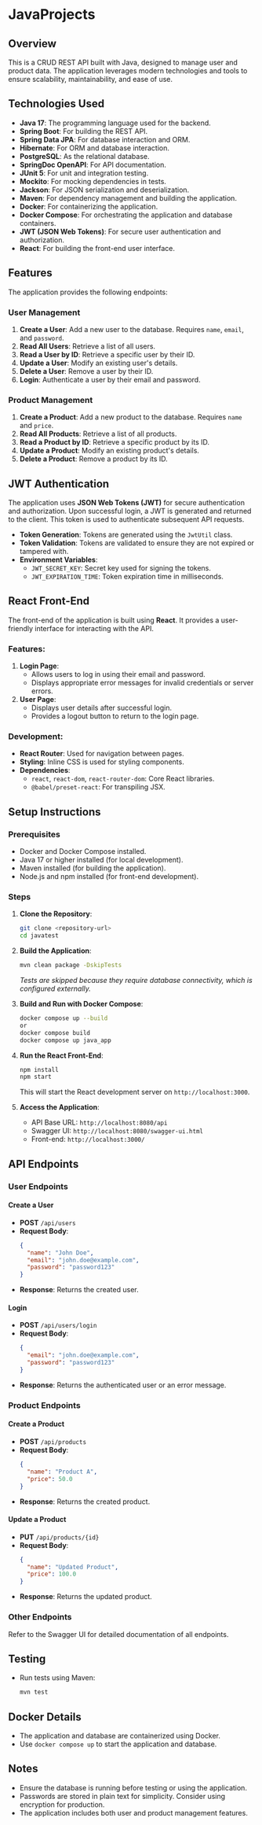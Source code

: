 ﻿# JavaProjects

## Overview
This is a CRUD REST API built with Java, designed to manage user and product data. The application leverages modern technologies and tools to ensure scalability, maintainability, and ease of use.

## Technologies Used
- **Java 17**: The programming language used for the backend.
- **Spring Boot**: For building the REST API.
- **Spring Data JPA**: For database interaction and ORM.
- **Hibernate**: For ORM and database interaction.
- **PostgreSQL**: As the relational database.
- **SpringDoc OpenAPI**: For API documentation.
- **JUnit 5**: For unit and integration testing.
- **Mockito**: For mocking dependencies in tests.
- **Jackson**: For JSON serialization and deserialization.
- **Maven**: For dependency management and building the application.
- **Docker**: For containerizing the application.
- **Docker Compose**: For orchestrating the application and database containers.
- **JWT (JSON Web Tokens)**: For secure user authentication and authorization.
- **React**: For building the front-end user interface.

## Features
The application provides the following endpoints:

### User Management
1. **Create a User**: Add a new user to the database. Requires `name`, `email`, and `password`.
2. **Read All Users**: Retrieve a list of all users.
3. **Read a User by ID**: Retrieve a specific user by their ID.
4. **Update a User**: Modify an existing user's details.
5. **Delete a User**: Remove a user by their ID.
6. **Login**: Authenticate a user by their email and password.

### Product Management
1. **Create a Product**: Add a new product to the database. Requires `name` and `price`.
2. **Read All Products**: Retrieve a list of all products.
3. **Read a Product by ID**: Retrieve a specific product by its ID.
4. **Update a Product**: Modify an existing product's details.
5. **Delete a Product**: Remove a product by its ID.

## JWT Authentication
The application uses **JSON Web Tokens (JWT)** for secure authentication and authorization. Upon successful login, a JWT is generated and returned to the client. This token is used to authenticate subsequent API requests.

- **Token Generation**: Tokens are generated using the `JwtUtil` class.
- **Token Validation**: Tokens are validated to ensure they are not expired or tampered with.
- **Environment Variables**:
  - `JWT_SECRET_KEY`: Secret key used for signing the tokens.
  - `JWT_EXPIRATION_TIME`: Token expiration time in milliseconds.

## React Front-End
The front-end of the application is built using **React**. It provides a user-friendly interface for interacting with the API.

### Features:
1. **Login Page**:
   - Allows users to log in using their email and password.
   - Displays appropriate error messages for invalid credentials or server errors.
2. **User Page**:
   - Displays user details after successful login.
   - Provides a logout button to return to the login page.

### Development:
- **React Router**: Used for navigation between pages.
- **Styling**: Inline CSS is used for styling components.
- **Dependencies**:
  - `react`, `react-dom`, `react-router-dom`: Core React libraries.
  - `@babel/preset-react`: For transpiling JSX.

## Setup Instructions
### Prerequisites
- Docker and Docker Compose installed.
- Java 17 or higher installed (for local development).
- Maven installed (for building the application).
- Node.js and npm installed (for front-end development).

### Steps
1. **Clone the Repository**:
   ```bash
   git clone <repository-url>
   cd javatest
   ```

2. **Build the Application**:
   ```bash
   mvn clean package -DskipTests
   ```
   *Tests are skipped because they require database connectivity, which is configured externally.*

3. **Build and Run with Docker Compose**:
   ```bash
   docker compose up --build
   or
   docker compose build
   docker compose up java_app
   ```

4. **Run the React Front-End**:
   ```bash
   npm install
   npm start
   ```
   This will start the React development server on `http://localhost:3000`.

5. **Access the Application**:
   - API Base URL: `http://localhost:8080/api`
   - Swagger UI: `http://localhost:8080/swagger-ui.html`
   - Front-end: `http://localhost:3000/`

## API Endpoints
### User Endpoints
#### Create a User
- **POST** `/api/users`
- **Request Body**:
  ```json
  {
    "name": "John Doe",
    "email": "john.doe@example.com",
    "password": "password123"
  }
  ```
- **Response**: Returns the created user.

#### Login
- **POST** `/api/users/login`
- **Request Body**:
  ```json
  {
    "email": "john.doe@example.com",
    "password": "password123"
  }
  ```
- **Response**: Returns the authenticated user or an error message.

### Product Endpoints
#### Create a Product
- **POST** `/api/products`
- **Request Body**:
  ```json
  {
    "name": "Product A",
    "price": 50.0
  }
  ```
- **Response**: Returns the created product.

#### Update a Product
- **PUT** `/api/products/{id}`
- **Request Body**:
  ```json
  {
    "name": "Updated Product",
    "price": 100.0
  }
  ```
- **Response**: Returns the updated product.

### Other Endpoints
Refer to the Swagger UI for detailed documentation of all endpoints.

## Testing
- Run tests using Maven:
  ```bash
  mvn test
  ```

## Docker Details
- The application and database are containerized using Docker.
- Use `docker compose up` to start the application and database.

## Notes
- Ensure the database is running before testing or using the application.
- Passwords are stored in plain text for simplicity. Consider using encryption for production.
- The application includes both user and product management features.